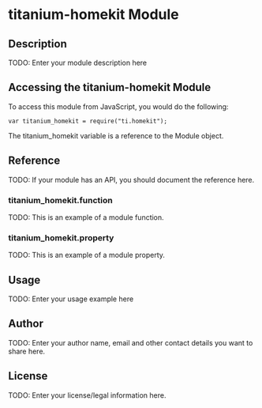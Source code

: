 # titanium-homekit Module

## Description

TODO: Enter your module description here

## Accessing the titanium-homekit Module

To access this module from JavaScript, you would do the following:

    var titanium_homekit = require("ti.homekit");

The titanium_homekit variable is a reference to the Module object.

## Reference

TODO: If your module has an API, you should document
the reference here.

### titanium_homekit.function

TODO: This is an example of a module function.

### titanium_homekit.property

TODO: This is an example of a module property.

## Usage

TODO: Enter your usage example here

## Author

TODO: Enter your author name, email and other contact
details you want to share here.

## License

TODO: Enter your license/legal information here.
